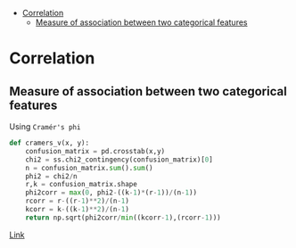 <!--ts-->
   * [Correlation](#correlation)
      * [Measure of association between two categorical features](#measure-of-association-between-two-categorical-features)

<!-- Added by: gil_diy, at: Sun 06 Mar 2022 17:51:58 IST -->

<!--te-->

# Correlation

## Measure of association between two categorical features


Using `Cramér's phi` 

```python
def cramers_v(x, y):
    confusion_matrix = pd.crosstab(x,y)
    chi2 = ss.chi2_contingency(confusion_matrix)[0]
    n = confusion_matrix.sum().sum()
    phi2 = chi2/n
    r,k = confusion_matrix.shape
    phi2corr = max(0, phi2-((k-1)*(r-1))/(n-1))
    rcorr = r-((r-1)**2)/(n-1)
    kcorr = k-((k-1)**2)/(n-1)
    return np.sqrt(phi2corr/min((kcorr-1),(rcorr-1)))
```


[Link](https://towardsdatascience.com/the-search-for-categorical-correlation-a1cf7f1888c9)